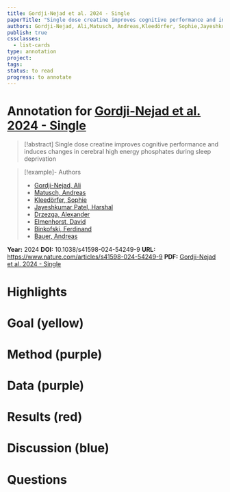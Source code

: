 ```yaml
---
title: Gordji-Nejad et al. 2024 - Single
paperTitle: "Single dose creatine improves cognitive performance and induces changes in cerebral high energy phosphates during sleep deprivation"
authors: Gordji-Nejad, Ali,Matusch, Andreas,Kleedörfer, Sophie,Jayeshkumar Patel, Harshal,Drzezga, Alexander,Elmenhorst, David,Binkofski, Ferdinand,Bauer, Andreas
publish: true
cssclasses:
  - list-cards
type: annotation
project:
tags:
status: to read
progress: to annotate
---
```

# Annotation for [Gordji-Nejad et al. 2024 - Single](Papers/References/Gordji-Nejad%20et%20al.%202024%20-%20Single)

> [!abstract] Single dose creatine improves cognitive performance and induces changes in cerebral high energy phosphates during sleep deprivation

> [!example]- Authors
> - [Gordji-Nejad, Ali](Gordji-Nejad%2C%20Ali)
> - [Matusch, Andreas](Matusch%2C%20Andreas)
> - [Kleedörfer, Sophie](Kleed%C3%B6rfer%2C%20Sophie)
> - [Jayeshkumar Patel, Harshal](Jayeshkumar%20Patel%2C%20Harshal)
> - [Drzezga, Alexander](Drzezga%2C%20Alexander)
> - [Elmenhorst, David](Elmenhorst%2C%20David)
> - [Binkofski, Ferdinand](Binkofski%2C%20Ferdinand)
> - [Bauer, Andreas](Bauer%2C%20Andreas)

**Year:** 2024
**DOI:** 10.1038/s41598-024-54249-9
**URL:** https://www.nature.com/articles/s41598-024-54249-9
**PDF:** [Gordji-Nejad et al. 2024 - Single](Papers/PDFs/Gordji-Nejad%20et%20al.%202024%20-%20Single%20dose%20creatine%20improves%20cognitive%20performance%20and%20induces%20changes%20in%20cerebral%20high%20energy%20phosphates%20during%20sleep%20deprivation.pdf)

# Highlights


# Goal (yellow)


# Method (purple)


# Data (purple)


# Results (red)


# Discussion (blue)


# Questions

